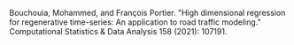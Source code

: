 Bouchouia, Mohammed, and François Portier. "High dimensional regression for regenerative time-series: An application to road traffic modeling." Computational Statistics & Data Analysis 158 (2021): 107191.

